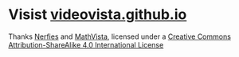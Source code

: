 # Visist [videovista.github.io]()

Thanks [Nerfies](https://nerfies.github.io/) and [MathVista](https://mathvista.github.io/), licensed under a [Creative Commons Attribution-ShareAlike 4.0 International License](http://creativecommons.org/licenses/by-sa/4.0/)